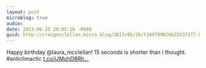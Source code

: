 ```yaml
---
layout: post
microblog: true
audio: 
date: 2013-06-25 20:05:18 -0600
guid: http://craigmcclellan.micro.blog/2013/06/26/t349709926622437377.html
---
```

Happy birthday @laura_mcclellan! 15 seconds is shorter than I thought. #anticlimactic [t.co/jJMuhD8Rh...](http://t.co/jJMuhD8RhP)

